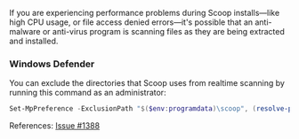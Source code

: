 If you are experiencing performance problems during Scoop installs—like high CPU usage, or file access denied errors—it's possible that an anti-malware or anti-virus program is scanning files as they are being extracted and installed.

### Windows Defender
You can exclude the directories that Scoop uses from realtime scanning by running this command as an administrator:

```powershell
Set-MpPreference -ExclusionPath "$($env:programdata)\scoop", (resolve-path "~/scoop")
```

References:
[Issue #1388](/lukesampson/scoop/issues/1388)